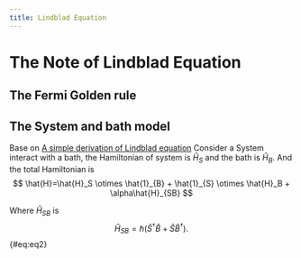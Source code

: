 ```yaml
---
title: Lindblad Equation
---
```




# The Note of Lindblad Equation

## The Fermi Golden rule





## The System and bath model

Base on [A simple derivation of Lindblad equation](https://doi.org/10.1590/S1806-11172013000100003)
Consider a System interact with a bath, the Hamiltonian of system is $\hat{H}_S$ and the bath is $\hat{H}_B$.
And the total Hamiltonian is 
$$
\hat{H}=\hat{H}_S \otimes \hat{1}_{B} + \hat{1}_{S} \otimes \hat{H}_B + \alpha\hat{H}_{SB}
$$

Where $\hat{H}_{SB}$ is
$$
\hat{H}_{SB} = \hbar(\hat{S}^{\dagger}\hat{B}+\hat{S}\hat{B}^{\dagger}).
$$ {#eq:eq2}

